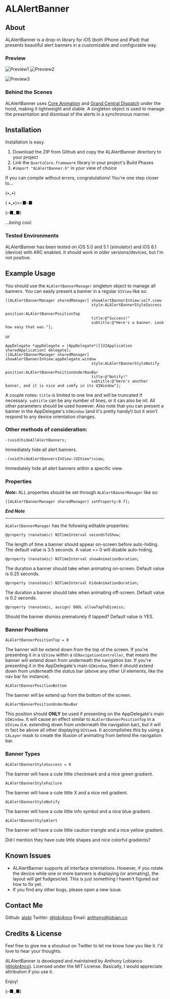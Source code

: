 # ALAlertBanner

## About

ALAlertBanner is a drop-in library for iOS (both iPhone and iPad) that presents beautiful alert banners in a customizable and configurable way. 

### Preview

![Preview1](https://raw.github.com/alobi/ALAlertBanner/master/Screenshots/screenshot1.png) ![Preview2](https://raw.github.com/alobi/ALAlertBanner/master/Screenshots/screenshot3.png)

![Preview3](https://raw.github.com/alobi/ALAlertBanner/master/Screenshots/screenshot2.png)

### Behind the Scenes

ALAlertBanner uses [Core Animation](https://developer.apple.com/library/mac/documentation/Cocoa/Conceptual/CoreAnimation_guide/Introduction/Introduction.html) and [Grand Central Dispatch](http://developer.apple.com/library/ios/documentation/Performance/Reference/GCD_libdispatch_Ref/Reference/reference.html) under the hood, making it lightweight and stable. A singleton object is used to manage the presentation and dismissal of the alerts in a synchronous manner. 

## Installation

Installation is easy.

1. Download the ZIP from Github and copy the ALAlertBanner directory to your project
2. Link the ```QuartzCore.framework``` library in your project's Build Phases
3. ```#import "ALAlertBanner.h"``` in your view of choice

If you can compile without errors, congratulations! You're one step closer to... 

(•_•)

( •_•)>⌐■-■ 

(⌐■_■)

*...being cool*.

### Tested Environments

ALAlertBanner has been tested on iOS 5.0 and 5.1 (simulator) and iOS 6.1 (device) with ARC enabled. It should work in older versions/devices, but I'm not positive. 

## Example Usage

You should use the ```ALAlertBannerManager``` singleton object to manage all banners. You can easily present a banner in a regular ```UIView``` like so:

```objc
[[ALAlertBannerManager sharedManager] showAlertBannerInView:self.view 
                                      style:ALAlertBannerStyleSuccess 
                                      position:ALAlertBannerPositionTop 
                                      title:@"Success!"
                                      subtitle:@"Here's a banner. Look how easy that was."];
```

or

```objc
AppDelegate *appDelegate = (AppDelegate*)[[UIApplication sharedApplication] delegate];
[[ALAlertBannerManager sharedManager] showAlertBannerInView:appDelegate.window 
                                      style:ALAlertBannerStyleNotify 
                                      position:ALAlertBannerPositionUnderNavBar 
                                      title:@"Notify!"
                                      subtitle:@"Here's another banner, and it is nice and comfy in its UIWindow"];
```

A couple notes: ```title``` is limited to one line and will be truncated if necessary. ```subtitle``` can be any number of lines, or it can also be nil. All other parameters should be used however. Also note that you can present a banner in the AppDelegate's ```UIWindow``` (and it's pretty handy!) but it won't respond to any device orientation changes. 

### Other methods of consideration:

```objc
-(void)hideAllAlertBanners;
```

Immediately hide all alert banners.

```objc
-(void)hideAlertBannersInView:(UIView*)view;
```

Immediately hide all alert banners within a specific view.

### Properties

***Note:*** ALL properties should be set through ```ALAlertBannerManager``` like so:

```objc
[[ALAlertBannerManager sharedManager] setProperty:0.f];
```

***End Note***

---

```ALAlertBannerManager``` has the following editable properties:

```objc
@property (nonatomic) NSTimeInterval secondsToShow;
```

The length of time a banner should appear on-screen before auto-hiding. The default value is 3.5 seconds. A value <= 0 will disable auto-hiding. 

```objc
@property (nonatomic) NSTimeInterval showAnimationDuration;
```

The duration a banner should take when animating on-screen. Default value is 0.25 seconds.

```objc
@property (nonatomic) NSTimeInterval hideAnimationDuration;
```

The duration a banner should take when animating off-screen. Default value is 0.2 seconds.

```objc
@property (nonatomic, assign) BOOL allowTapToDismiss;
```

Should the banner dismiss prematurely if tapped? Default value is YES.


### Banner Positions

```objc
ALAlertBannerPositionTop = 0
```

The banner will be extend down from the top of the screen. If you're presenting it in a ```UIView``` within a ```UINavigationController```, that means the banner will extend down from underneath the navigation bar. If you're presenting it in the AppDelegate's main ```UIWindow```, then it should extend down from underneath the status bar (above any other UI elements, like the nav bar for instance). 

```objc
ALAlertBannerPositionBottom
```

The banner will be extend up from the bottom of the screen. 

```objc
ALAlertBannerPositionUnderNavBar
```

This position should **ONLY** be used if presenting on the AppDelegate's main ```UIWindow```. It will cause an effect similar to ```ALAlertBannerPositionTop``` in a ```UIView``` (i.e. extending down from underneath the navigation bar), but it will in fact be above all other displaying ```UIView```s. It accomplishes this by using a ```CALayer``` mask to create the illusion of animating from behind the navigation bar. 

### Banner Types

```objc
ALAlertBannerStyleSuccess = 0
```

The banner will have a cute little checkmark and a nice green gradient.

```objc
ALAlertBannerStyleFailure
```

The banner will have a cute little X and a nice red gradient.

```objc
ALAlertBannerStyleNotify
```

The banner will have a cute little info symbol and a nice blue gradient.

```objc
ALAlertBannerStyleAlert
```

The banner will have a cute little caution triangle and a nice yellow gradient.

Did I mention they have cute little shapes and nice colorful gradients?

## Known Issues

* ALAlertBanner supports all interface orientations. However, if you rotate the device while one or more banners is displaying (or animating), the layout will get fudgesicled. This is just something I haven't figured out how to fix yet. 
* If you find any other bugs, please open a new issue. 

## Contact Me

Github: [alobi](https://github.com/alobi)
Twitter: [@lobi4nco](https://twitter.com/lobi4nco)
Email: [anthony@lobian.co](mailto:anthony@lobian.co)

## Credits & License

Feel free to give me a shoutout on Twitter to let me know how you like it. I'd love to hear your thoughts. 

ALAlertBanner is developed and maintained by Anthony Lobianco ([@lobi4nco](https://twitter.com/lobi4nco)). Licensed under the MIT License. Basically, I would appreciate attribution if you use it.

Enjoy!

(⌐■_■)
